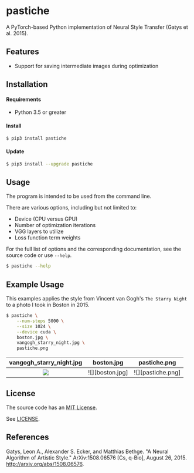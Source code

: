 pastiche
========

A PyTorch-based Python implementation of Neural Style Transfer (Gatys et al. 2015).

Features
--------

- Support for saving intermediate images during optimization

Installation
------------

#### Requirements

- Python 3.5 or greater

#### Install

```sh
$ pip3 install pastiche
```

#### Update

```sh
$ pip3 install --upgrade pastiche
```

Usage
-----

The program is intended to be used from the command line.

There are various options, including but not limited to:
- Device (CPU versus GPU)
- Number of optimization iterations
- VGG layers to utilize
- Loss function term weights

For the full list of options and the corresponding documentation, see the source code or use `--help`.

```sh
$ pastiche --help
```

Example Usage
-------------

This examples applies the style from Vincent van Gogh's `The Starry Night` to a photo I took in Boston
in 2015.

```sh
$ pastiche \
    --num-steps 5000 \
    --size 1024 \
    --device cuda \
    boston.jpg \
    vangogh_starry_night.jpg \
    pastiche.png
```

|   vangogh_starry_night.jpg    |   boston.jpg    |   pastiche.png    |      
|:-----------------------------:|:---------------:|:-----------------:|
| ![][vangogh_starry_night.jpg] | ![][boston.jpg] | ![][pastiche.png] |

[vangogh_starry_night.jpg]: https://github.com/dstein64/pastiche/blob/master/example/vangogh_starry_night.jpg?raw=true
[vangogh_starry_night.jpg]: https://github.com/dstein64/pastiche/blob/master/example/boston.jpg?raw=true
[vangogh_starry_night.jpg]: https://github.com/dstein64/pastiche/blob/master/example/pastiche.png?raw=true

License
-------

The source code has an [MIT License](https://en.wikipedia.org/wiki/MIT_License).

See [LICENSE](https://github.com/dstein64/pastiche/blob/master/LICENSE).

References
----------

Gatys, Leon A., Alexander S. Ecker, and Matthias Bethge. "A Neural Algorithm of Artistic Style."
ArXiv:1508.06576 [Cs, q-Bio], August 26, 2015. http://arxiv.org/abs/1508.06576.
